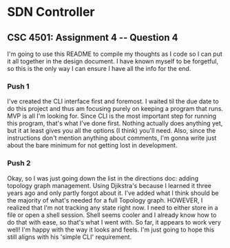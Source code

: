 # SDN Controller

## CSC 4501: Assignment 4 -- Question 4

I'm going to use this README to compile my thoughts as I code so I can put it all together in the design document. I have known myself to be forgetful, so this is the only way I can ensure I have all the info for the end.

### Push 1

I've created the CLI interface first and foremost. I waited til the due date to do this project and thus am focusing purely on keeping a program that runs. MVP is all I'm looking for. Since CLI is the most important step for running this program, that's what I've done first. Nothing actually does anything yet, but it at least gives you all the options (I think) you'll need. Also, since the instructions don't mention anything about comments, I'm gonna write just about the bare minimum for not getting lost in development.

### Push 2

Okay, so I was just going down the list in the directions doc: adding topology graph management. Using Djikstra's because I learned it three years ago and only partly forgot about it. I've added what I think should be the majority of what's needed for a full Topology graph. HOWEVER, I realized that I'm not tracking any state right now. I need to either store in a file or open a shell session. Shell seems cooler and I already know how to do that with ease, so that's what I went with. So far, it appears to work very well! I'm happy with the way it looks and feels. I'm just going to hope this still aligns with his 'simple CLI' requirement.

